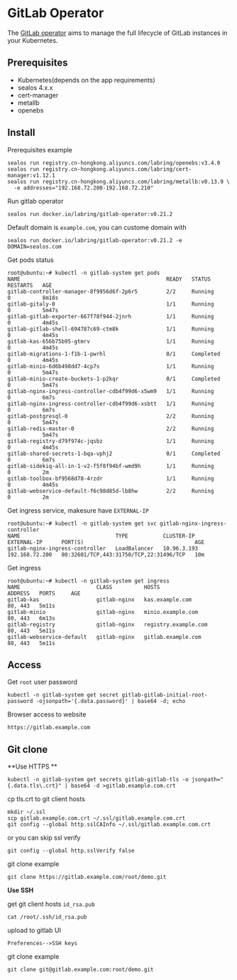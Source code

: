 # GitLab Operator

The [GitLab operator](https://gitlab.com/gitlab-org/cloud-native/gitlab-operator) aims to manage the full lifecycle of GitLab instances in your Kubernetes.

## Prerequisites

- Kubernetes(depends on the app requirements)
- sealos 4.x.x
- cert-manager
- metallb
- openebs

## Install

Prerequisites example

```shell
sealos run registry.cn-hongkong.aliyuncs.com/labring/openebs:v3.4.0
sealos run registry.cn-hongkong.aliyuncs.com/labring/cert-manager:v1.12.1
sealos run registry.cn-hongkong.aliyuncs.com/labring/metallb:v0.13.9 \
  -e addresses="192.168.72.200-192.168.72.210"
```

Run gitlab operator

```shell
sealos run docker.io/labring/gitlab-operator:v0.21.2 
```

Default domain is `example.com`, you can custome domain with
```
sealos run docker.io/labring/gitlab-operator:v0.21.2 -e DOMAIN=sealos.com
```

Get pods status

```shell
root@ubuntu:~# kubectl -n gitlab-system get pods
NAME                                              READY   STATUS      RESTARTS   AGE
gitlab-controller-manager-8f9956d6f-2p6r5         2/2     Running     0          8m18s
gitlab-gitaly-0                                   1/1     Running     0          5m47s
gitlab-gitlab-exporter-667f78f944-2jnrh           1/1     Running     0          4m45s
gitlab-gitlab-shell-694787c69-ctm8k               1/1     Running     0          4m45s
gitlab-kas-656b75b95-gtmrv                        1/1     Running     0          4m45s
gitlab-migrations-1-f1b-1-pwrhl                   0/1     Completed   0          4m45s
gitlab-minio-6d6b498dd7-4cp7s                     1/1     Running     0          5m47s
gitlab-minio-create-buckets-1-p2kqr               0/1     Completed   0          5m47s
gitlab-nginx-ingress-controller-cdb4f99d6-x5wm9   1/1     Running     0          6m7s
gitlab-nginx-ingress-controller-cdb4f99d6-xsbtt   1/1     Running     0          6m7s
gitlab-postgresql-0                               2/2     Running     0          5m47s
gitlab-redis-master-0                             2/2     Running     0          5m47s
gitlab-registry-d79f974c-jqsbz                    1/1     Running     0          4m45s
gitlab-shared-secrets-1-bqa-vphj2                 0/1     Completed   0          6m7s
gitlab-sidekiq-all-in-1-v2-f5f8f94bf-wmd9h        1/1     Running     0          2m
gitlab-toolbox-bf9568d78-4rzdr                    1/1     Running     0          4m45s
gitlab-webservice-default-f6c98d85d-lb8hw         2/2     Running     0          2m
```

Get ingress service, makesure have `EXTERNAL-IP`

```shell
root@ubuntu:~# kubectl -n gitlab-system get svc gitlab-nginx-ingress-controller
NAME                              TYPE           CLUSTER-IP    EXTERNAL-IP      PORT(S)                                   AGE
gitlab-nginx-ingress-controller   LoadBalancer   10.96.3.193   192.168.72.200   80:32601/TCP,443:31750/TCP,22:31496/TCP   10m
```

Get ingress

```shell
root@ubuntu:~# kubectl -n gitlab-system get ingress
NAME                        CLASS          HOSTS                  ADDRESS   PORTS     AGE
gitlab-kas                  gitlab-nginx   kas.example.com                  80, 443   5m11s
gitlab-minio                gitlab-nginx   minio.example.com                80, 443   6m13s
gitlab-registry             gitlab-nginx   registry.example.com             80, 443   5m11s
gitlab-webservice-default   gitlab-nginx   gitlab.example.com               80, 443   5m11s
```

## Access

Get `root` user password

```shell
kubectl -n gitlab-system get secret gitlab-gitlab-initial-root-password -ojsonpath='{.data.password}' | base64 -d; echo
```

Browser access to website

```shell
https://gitlab.example.com
```

## Git clone

**Use HTTPS **

```shell
kubectl -n gitlab-system get secrets gitlab-gitlab-tls -o jsonpath="{.data.tls\.crt}" | base64 -d >gitlab.example.com.crt
```

cp tls.crt to git client hosts

```shell
mkdir ~/.ssl
scp gitlab.example.com.crt ~/.ssl/gitlab.example.com.crt
git config --global http.sslCAInfo ~/.ssl/gitlab.example.com.crt
```
or you can skip ssl verify
```
git config --global http.sslVerify false
```

git clone example

```shell
git clone https://gitlab.example.com/root/demo.git
```

**Use SSH**

get git client hosts `id_rsa.pub`

```shell
cat /root/.ssh/id_rsa.pub  
```

upload to gitlab UI

```shell
Preferences-->SSH keys
```

git clone example

```shell
git clone git@gitlab.example.com:root/demo.git
```
